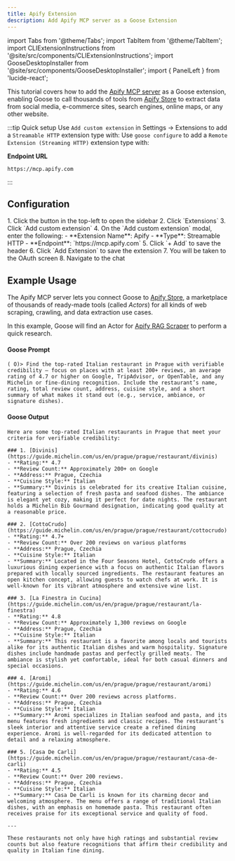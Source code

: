 ```yaml
---
title: Apify Extension
description: Add Apify MCP server as a Goose Extension
---
```


import Tabs from '@theme/Tabs';
import TabItem from '@theme/TabItem';
import CLIExtensionInstructions from '@site/src/components/CLIExtensionInstructions';
import GooseDesktopInstaller from '@site/src/components/GooseDesktopInstaller';
import { PanelLeft } from 'lucide-react';

This tutorial covers how to add the [Apify MCP server](https://mcp.apify.com) as a Goose extension, enabling Goose to call thousands of tools from [Apify Store](https://apify.com/store) to extract data from social media, e-commerce sites, search engines, online maps, or any other website.

:::tip Quick setup
<Tabs groupId="interface">
  <TabItem value="ui" label="Goose Desktop" default>
  Use `Add custom extension` in Settings → Extensions to add a `Streamable HTTP` extension type with:
  </TabItem>
  <TabItem value="cli" label="Goose CLI">
  Use `goose configure` to add a `Remote Extension (Streaming HTTP)` extension type with:
  </TabItem>
</Tabs>

  **Endpoint URL**
  ```
  https://mcp.apify.com
  ```
:::

## Configuration

<Tabs groupId="interface">
  <TabItem value="ui" label="Goose Desktop" default>
    1. Click the <PanelLeft className="inline" size={16} /> button in the top-left to open the sidebar
    2. Click `Extensions`
    3. Click `Add custom extension`
    4. On the `Add custom extension` modal, enter the following:
       - **Extension Name**: Apify
       - **Type**: Streamable HTTP
       - **Endpoint**: `https://mcp.apify.com` 
    5. Click `+ Add` to save the header
    6. Click `Add Extension` to save the extension
    7. You will be taken to the OAuth screen
    8. Navigate to the chat
  </TabItem>
  <TabItem value="cli" label="Goose CLI" default>
      <CLIExtensionInstructions
        name="apify-mcp"
        type="http"
        url="https://mcp.apify.com"
        timeout={300}
      />
  </TabItem>
</Tabs>

## Example Usage

The Apify MCP server lets you connect Goose to [Apify Store](https://apify.com/store), a marketplace of thousands of ready-made tools (called _Actors_) for all kinds of web scraping, crawling, and data extraction use cases.

In this example, Goose will find an Actor for [Apify RAG Scraper](https://apify.com/store/categories?search=linkedin) to perform a quick research.

#### Goose Prompt

```
( O)> Find the top-rated Italian restaurant in Prague with verifiable credibility — focus on places with at least 200+ reviews, an average rating of 4.7 or higher on Google, TripAdvisor, or OpenTable, and any Michelin or fine-dining recognition. Include the restaurant’s name, rating, total review count, address, cuisine style, and a short summary of what makes it stand out (e.g., service, ambiance, or signature dishes).
```

#### Goose Output

```
Here are some top-rated Italian restaurants in Prague that meet your criteria for verifiable credibility:

### 1. [Divinis](https://guide.michelin.com/us/en/prague/prague/restaurant/divinis)
- **Rating:** 4.7
- **Review Count:** Approximately 200+ on Google
- **Address:** Prague, Czechia
- **Cuisine Style:** Italian
- **Summary:** Divinis is celebrated for its creative Italian cuisine, featuring a selection of fresh pasta and seafood dishes. The ambiance is elegant yet cozy, making it perfect for date nights. The restaurant holds a Michelin Bib Gourmand designation, indicating good quality at a reasonable price.

### 2. [CottoCrudo](https://guide.michelin.com/us/en/prague/prague/restaurant/cottocrudo)
- **Rating:** 4.7+
- **Review Count:** Over 200 reviews on various platforms
- **Address:** Prague, Czechia
- **Cuisine Style:** Italian
- **Summary:** Located in the Four Seasons Hotel, CottoCrudo offers a luxurious dining experience with a focus on authentic Italian flavors prepared with locally sourced ingredients. The restaurant features an open kitchen concept, allowing guests to watch chefs at work. It is well-known for its vibrant atmosphere and extensive wine list.

### 3. [La Finestra in Cucina](https://guide.michelin.com/us/en/prague/prague/restaurant/la-finestra)
- **Rating:** 4.8
- **Review Count:** Approximately 1,300 reviews on Google
- **Address:** Prague, Czechia
- **Cuisine Style:** Italian
- **Summary:** This restaurant is a favorite among locals and tourists alike for its authentic Italian dishes and warm hospitality. Signature dishes include handmade pastas and perfectly grilled meats. The ambiance is stylish yet comfortable, ideal for both casual dinners and special occasions.

### 4. [Aromi](https://guide.michelin.com/us/en/prague/prague/restaurant/aromi)
- **Rating:** 4.6
- **Review Count:** Over 200 reviews across platforms.
- **Address:** Prague, Czechia
- **Cuisine Style:** Italian
- **Summary:** Aromi specializes in Italian seafood and pasta, and its menu features fresh ingredients and classic recipes. The restaurant’s sleek interior and attentive service create a refined dining experience. Aromi is well-regarded for its dedicated attention to detail and a relaxing atmosphere.

### 5. [Casa De Carli](https://guide.michelin.com/us/en/prague/prague/restaurant/casa-de-carli)
- **Rating:** 4.5
- **Review Count:** Over 200 reviews.
- **Address:** Prague, Czechia
- **Cuisine Style:** Italian
- **Summary:** Casa De Carli is known for its charming decor and welcoming atmosphere. The menu offers a range of traditional Italian dishes, with an emphasis on homemade pasta. This restaurant often receives praise for its exceptional service and quality of food.

---

These restaurants not only have high ratings and substantial review counts but also feature recognitions that affirm their credibility and quality in Italian fine dining.

```
